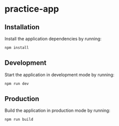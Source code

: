 # practice-app

## Installation

Install the application dependencies by running:

```sh
npm install
```

## Development

Start the application in development mode by running:

```sh
npm run dev
```

## Production

Build the application in production mode by running:

```sh
npm run build
```

